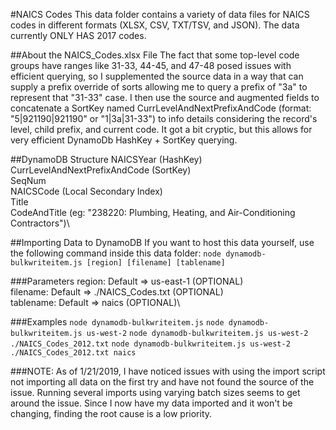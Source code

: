 #NAICS Codes
This data folder contains a variety of data files for NAICS codes in different formats (XLSX, CSV, TXT/TSV, and JSON). The data currently ONLY HAS 2017 codes.

##About the NAICS_Codes.xlsx File
The fact that some top-level code groups have ranges like 31-33, 44-45, and 47-48 posed issues with efficient querying, so I supplemented the source data in a way that can supply a prefix override of sorts allowing me to query a prefix of "3a" to represent that "31-33" case. I then use the source and augmented fields to concatenate a SortKey named CurrLevelAndNextPrefixAndCode (format: "5|921190|921190" or "1|3a|31-33") to info details considering the record's level, child prefix, and current code. It got a bit cryptic, but this allows for very efficient DynamoDb HashKey + SortKey querying.

##DynamoDB Structure
NAICSYear (HashKey)\
CurrLevelAndNextPrefixAndCode (SortKey)\
SeqNum\
NAICSCode (Local Secondary Index)\
Title\
CodeAndTitle (eg: "238220: Plumbing, Heating, and Air-Conditioning Contractors")\

##Importing Data to DynamoDB
If you want to host this data yourself, use the following command inside this data folder:
`node dynamodb-bulkwriteitem.js [region] [filename] [tablename]`

###Parameters
region: Default => us-east-1 (OPTIONAL)\
filename: Default => ./NAICS_Codes.txt (OPTIONAL)\
tablename: Default => naics (OPTIONAL)\

###Examples
`node dynamodb-bulkwriteitem.js`
`node dynamodb-bulkwriteitem.js us-west-2`
`node dynamodb-bulkwriteitem.js us-west-2 ./NAICS_Codes_2012.txt`
`node dynamodb-bulkwriteitem.js us-west-2 ./NAICS_Codes_2012.txt naics`

###NOTE:
As of 1/21/2019, I have noticed issues with using the import script not importing all data on the first try and have not found the source of the issue.  Running several imports using varying batch sizes seems to get around the issue.  Since I now have my data imported and it won't be changing, finding the root cause is a low priority.